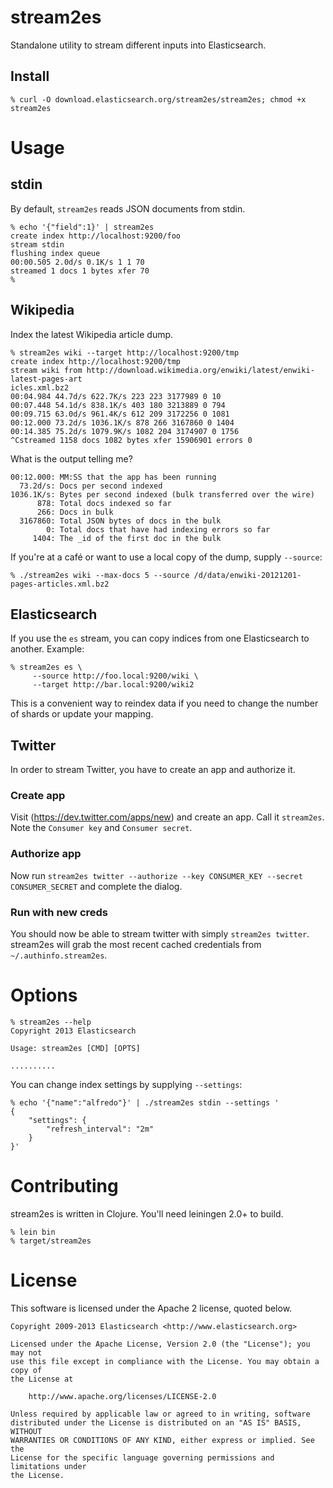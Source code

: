 # stream2es

Standalone utility to stream different inputs into Elasticsearch.

## Install

    % curl -O download.elasticsearch.org/stream2es/stream2es; chmod +x stream2es

# Usage

## stdin

By default, `stream2es` reads JSON documents from stdin.

    % echo '{"field":1}' | stream2es
    create index http://localhost:9200/foo
    stream stdin
    flushing index queue
    00:00.505 2.0d/s 0.1K/s 1 1 70
    streamed 1 docs 1 bytes xfer 70
    %

## Wikipedia

Index the latest Wikipedia article dump.

    % stream2es wiki --target http://localhost:9200/tmp
    create index http://localhost:9200/tmp
    stream wiki from http://download.wikimedia.org/enwiki/latest/enwiki-latest-pages-art
    icles.xml.bz2
    00:04.984 44.7d/s 622.7K/s 223 223 3177989 0 10
    00:07.448 54.1d/s 838.1K/s 403 180 3213889 0 794
    00:09.715 63.0d/s 961.4K/s 612 209 3172256 0 1081
    00:12.000 73.2d/s 1036.1K/s 878 266 3167860 0 1404
    00:14.385 75.2d/s 1079.9K/s 1082 204 3174907 0 1756
    ^Cstreamed 1158 docs 1082 bytes xfer 15906901 errors 0

What is the output telling me?

    00:12.000: MM:SS that the app has been running
      73.2d/s: Docs per second indexed
    1036.1K/s: Bytes per second indexed (bulk transferred over the wire)
          878: Total docs indexed so far
          266: Docs in bulk
      3167860: Total JSON bytes of docs in the bulk
            0: Total docs that have had indexing errors so far
         1404: The _id of the first doc in the bulk

If you're at a café or want to use a local copy of the dump, supply `--source`:

    % ./stream2es wiki --max-docs 5 --source /d/data/enwiki-20121201-pages-articles.xml.bz2

## Elasticsearch

If you use the `es` stream, you can copy indices from one Elasticsearch to another.  Example:

    % stream2es es \
         --source http://foo.local:9200/wiki \
         --target http://bar.local:9200/wiki2

This is a convenient way to reindex data if you need to change the number of shards or update your mapping.

## Twitter

In order to stream Twitter, you have to create an app and authorize it.

### Create app

Visit (https://dev.twitter.com/apps/new) and create an app.  Call it `stream2es`.  Note the `Consumer key` and `Consumer secret`.

### Authorize app

Now run `stream2es twitter --authorize --key CONSUMER_KEY --secret CONSUMER_SECRET` and complete the dialog.

### Run with new creds

You should now be able to stream twitter with simply `stream2es twitter`.  stream2es will grab the most recent cached credentials from `~/.authinfo.stream2es`.


# Options

    % stream2es --help
    Copyright 2013 Elasticsearch

    Usage: stream2es [CMD] [OPTS]

    ..........


You can change index settings by supplying `--settings`:

    % echo '{"name":"alfredo"}' | ./stream2es stdin --settings '
    {
        "settings": {
            "refresh_interval": "2m"
        }
    }'

# Contributing

stream2es is written in Clojure.  You'll need leiningen 2.0+ to build.

    % lein bin
    % target/stream2es

# License

This software is licensed under the Apache 2 license, quoted below.

    Copyright 2009-2013 Elasticsearch <http://www.elasticsearch.org>

    Licensed under the Apache License, Version 2.0 (the "License"); you may not
    use this file except in compliance with the License. You may obtain a copy of
    the License at

        http://www.apache.org/licenses/LICENSE-2.0

    Unless required by applicable law or agreed to in writing, software
    distributed under the License is distributed on an "AS IS" BASIS, WITHOUT
    WARRANTIES OR CONDITIONS OF ANY KIND, either express or implied. See the
    License for the specific language governing permissions and limitations under
    the License.
